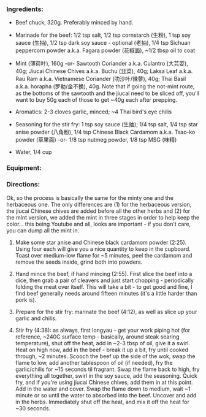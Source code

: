 
### Ingredients:
* Beef chuck, 320g. Preferably minced by hand.

* Marinade for the beef: 1/2 tsp salt, 1/2 tsp cornstarch (生粉), 1 tsp soy sauce (生抽), 1/2 tsp dark soy sauce - optional (老抽), 1/4 tsp Sichuan peppercorn powder a.k.a. Fagara powder (花椒面), ~1/2 tbsp oil to coat

* Mint (薄荷叶), 160g -or- Sawtooth Coriander a.k.a. Culantro (大芫荽), 40g; Jiucai Chinese Chives a.k.a. Buchu (韭菜), 40g; Laksa Leaf a.k.a. Rau Ram a.k.a. Vietnamese Coriander (叻沙叶/辣蓼), 40g; Thai Basil a.k.a. horapha (罗勒/金不换), 40g. Note that if going the not-mint route, as the bottoms of the sawtooth and the jiucai need to be sliced off, you'll want to buy 50g each of those to get ~40g each after prepping.

* Aromatics: 2-3 cloves garlic, minced; ~4 Thai bird's eye chilis

* Seasoning for the stir fry: 1 tsp soy sauce (生抽); 1/4 tsp salt, 1/4 tsp star anise powder (八角粉), 1/4 tsp Chinese Black Cardamom a.k.a. Tsao-ko powder (草果面) -or- 1/8 tsp nutmeg powder, 1/8 tsp MSG (味精)

* Water, 1/4 cup

### Equipment:

### Directions:

Ok, so the process is basically the same for the minty one and the herbaceous one. The only differences are (1) for the herbaceous version, the jiucai Chinese chives are added before all the other herbs and (2) for the mint version, we added the mint in three stages in order to help keep the color... this being Youtube and all, looks are important - if you don't care, you can dump all the mint in.

1. Make some star anise and Chinese black cardamom powder (2:25). Using four each will give you a nice quantity to keep in the cupboard. Toast over medium-low flame for ~5 minutes, peel the cardamom and remove the seeds inside, grind both into powders.

2. Hand mince the beef, if hand mincing (2:55). First slice the beef into a dice, then grab a pair of cleavers and just start chopping - periodically folding the meat over itself. This will take a bit - to get good and fine, I find beef generally needs around fifteen minutes (it's a little harder than pork is).

3. Prepare for the stir fry: marinate the beef (4:12), as well as slice up your garlic and chilis.

4. Stir fry (4:38): as always, first longyau - get your work piping hot (for reference, ~240C surface temp - basically, around steak searing temperature), shut off the heat, add in ~2-3 tbsp of oil, give it a swirl. Heat on high now, add in the beef - break it up a bit, fry until cooked through, ~2 minutes. Scooch the beef up the side of the wok, swap the flame to low, add another tablespoon of oil (if needed), fry the garlic/chilis for ~15 seconds til fragrant. Swap the flame back to high, fry everything all together, swirl in the soy sauce, add the seasoning. Quick fry, and if you're using jiucai Chinese chives, add them in at this point. Add in the water and cover. Swap the flame down to medium, wait ~1 minute or so until the water to absorbed into the beef. Uncover and add in the herbs. Immediately shut off the heat, and mix it off the heat for ~30 seconds.

